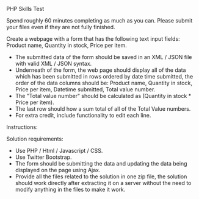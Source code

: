 PHP Skills Test

Spend roughly 60 minutes completing as much as you can. Please submit your files even if they are not fully finished.

Create a webpage with a form that has the following text input fields: Product name, Quantity in stock, Price per item.

- The submitted data of the form should be saved in an XML / JSON file with valid XML / JSON syntax.
- Underneath of the form, the web page should display all of the data which has been submitted in rows ordered by date time submitted, the order of the data columns should be: Product name, Quantity in stock, Price per item, Datetime submitted, Total value number.
- The "Total value number" should be calculated as (Quantity in stock * Price per item).
- The last row should how a sum total of all of the Total Value numbers.
- For extra credit, include functionality to edit each line.

Instructions:

Solution requirements:

- Use PHP / Html / Javascript / CSS.
- Use Twitter Bootstrap.
- The form should be submitting the data and updating the data being displayed on the page using Ajax.
- Provide all the files related to the solution in one zip file, the solution should work directly after extracting it on a server without the need to modify anything in the files to make it work.
